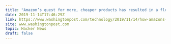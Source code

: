 ```yaml
---
title: "Amazon’s quest for more, cheaper products has resulted in a flea market of fakes"
date: 2019-11-14T17:46:29Z
link: https://www.washingtonpost.com/technology/2019/11/14/how-amazons-quest-more-cheaper-products-has-resulted-flea-market-fakes/?utm_medium=RSS&utm_source=hune
site: www.washingtonpost.com
topic: Hacker News
draft: false
---
```

